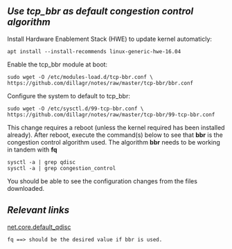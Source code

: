 ## _Use tcp_bbr as default congestion control algorithm_

Install Hardware Enablement Stack (HWE) to update kernel automaticly:

   ```
   apt install --install-recommends linux-generic-hwe-16.04
   ```

Enable the tcp_bbr module at boot:

   ```
   sudo wget -O /etc/modules-load.d/tcp-bbr.conf \
   https://github.com/dillagr/notes/raw/master/tcp-bbr/bbr.conf
   ```

Configure the system to default to tcp_bbr:

   ```
   sudo wget -O /etc/sysctl.d/99-tcp-bbr.conf \
   https://github.com/dillagr/notes/raw/master/tcp-bbr/99-tcp-bbr.conf
   ```

This change requires a reboot (unless the kernel required has been installed already). After reboot, execute the command(s) below to see that **bbr** is the congestion control algorithm used. The algorithm **bbr** needs to be working in tandem with **fq**

   ```
   sysctl -a | grep qdisc
   sysctl -a | grep congestion_control
   ```

You should be able to see the configuration changes from the files downloaded.

## _Relevant links_

[net.core.default_qdisc](https://sysctl-explorer.net/net/core/default_qdisc/)

   ```
   fq ==> should be the desired value if bbr is used.
   ```
